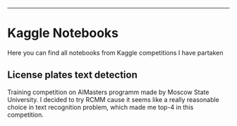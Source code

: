 - - -
# Kaggle Notebooks

Here you can find all notebooks from Kaggle competitions I have partaken

## License plates text detection

Training competition on AIMasters programm made by Moscow State University.
I decided to try RCMM cause it seems like a really reasonable choice in text recognition problem,
which made me top-4 in this competition.

